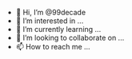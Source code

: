 - 👋 Hi, I’m @99decade
- 👀 I’m interested in ...
- 🌱 I’m currently learning ...
- 💞️ I’m looking to collaborate on ...
- 📫 How to reach me ...

<!---
99decade/99decade is a ✨ special ✨ repository because its `README.md` (this file) appears on your GitHub profile.
You can click the Preview link to take a look at your changes.
--->
